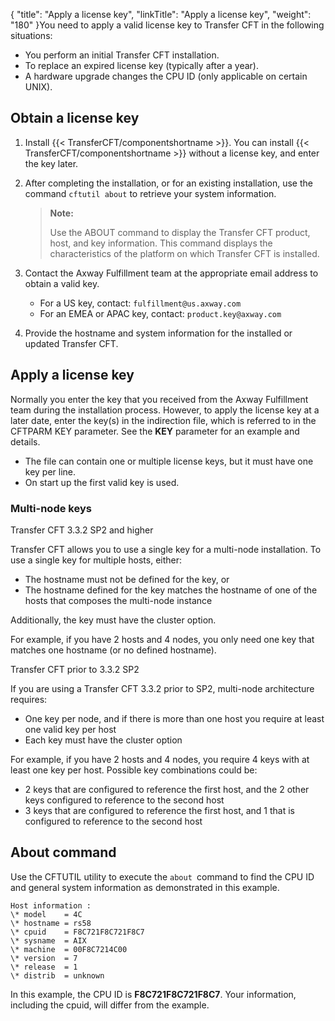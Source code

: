 {
    "title": "Apply a license key",
    "linkTitle": "Apply a license key",
    "weight": "180"
}You need to apply a valid license key   to Transfer CFT in the following situations:

-   You perform an initial Transfer CFT installation.
-   To replace an expired license key (typically after a year).
-   A hardware upgrade changes the CPU ID (only applicable on certain UNIX).

## Obtain  a license key

1.  Install {{< TransferCFT/componentshortname >}}. You can install {{< TransferCFT/componentshortname >}} without a license key, and enter the key later.

2.  After completing the installation, or for an existing installation, use the  command `cftutil about` to retrieve your system information.

    > **Note:**
    >
    > Use the ABOUT command to display
    > the Transfer CFT product, host, and key information. This command displays the characteristics of the platform
    > on which Transfer CFT is installed.

3.  Contact the Axway Fulfillment team at the appropriate email address to obtain a valid key.
    -   For a US key, contact:  `fulfillment@us.axway.com`
    -   For an EMEA or APAC key, contact: `product.key@axway.com`

4.  Provide the hostname and system information for the installed or updated Transfer CFT.

## Apply a license key

Normally you enter the key that you received from the Axway Fulfillment team during the installation process. However, to apply the license key at a later date,  enter the key(s) in the indirection file, which is referred to in the CFTPARM KEY parameter. See the  **KEY** parameter for an example and details.

-   The file can contain one or multiple license keys, but it must have one key per line.
-   On start up the first valid key is used.

### Multi-node keys

Transfer CFT 3.3.2 SP2 and higher

Transfer CFT allows you to use a single key for  a multi-node installation. To use a single key for multiple hosts, either:

-   The hostname must not be defined for the key, or
-   The hostname defined for the key matches the hostname of one of the hosts that composes the multi-node instance

Additionally, the key must have the cluster option.

For example, if you have 2 hosts and 4 nodes, you only need one key that matches one hostname (or no defined hostname).

Transfer CFT prior to 3.3.2 SP2

If you are using a Transfer CFT 3.3.2 prior to  SP2, multi-node architecture requires:

-   One key per node, and if there is more than one host you require at least one valid key per host
-   Each key must have the cluster option

For example, if you have 2 hosts and 4 nodes, you require 4 keys with at least one key per host. Possible key combinations could be:

-   2 keys that are configured to reference the first host, and the 2 other keys configured to reference to the second host
-   3 keys that are configured to reference the first host, and 1 that is configured to reference to the second host

## About command

Use the CFTUTIL utility to execute the `about `command to find the CPU ID and general system information as demonstrated in this example.

```
Host information :
\* model    = 4C
\* hostname = rs58
\* cpuid    = F8C721F8C721F8C7
\* sysname  = AIX
\* machine  = 00F8C7214C00
\* version  = 7
\* release  = 1
\* distrib  = unknown
```

In this example, the CPU ID is **F8C721F8C721F8C7**. Your information, including the cpuid, will differ from the  example.

